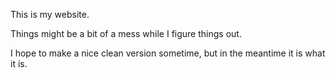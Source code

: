 This is my website.

Things might be a bit of a mess while I figure things out.

I hope to make a nice clean version sometime, but in the meantime it is what it is.
